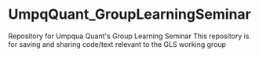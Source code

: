 # UmpqQuant_GroupLearningSeminar
Repository for Umpqua Quant's Group Learning Seminar 
This repository is for saving and sharing code/text relevant to the GLS working group
